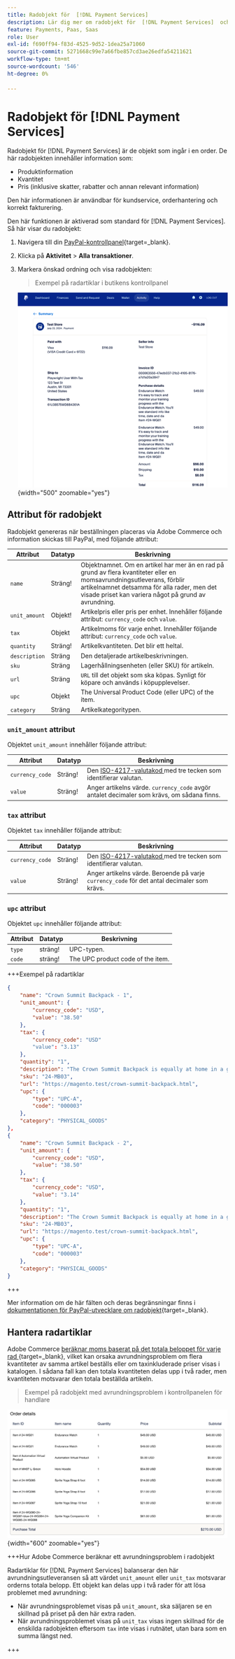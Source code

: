 ```yaml
---
title: Radobjekt för  [!DNL Payment Services]
description: Lär dig mer om radobjekt för  [!DNL Payment Services]  och hur du visar radobjekt på kontrollpanelen för handlare.
feature: Payments, Paas, Saas
role: User
exl-id: f690ff94-f83d-4525-9d52-1dea25a71060
source-git-commit: 5271668c99e7a66fbe857cd3ae26edfa54211621
workflow-type: tm+mt
source-wordcount: '546'
ht-degree: 0%

---
```


# Radobjekt för [!DNL Payment Services]

Radobjekt för [!DNL Payment Services] är de objekt som ingår i en order. De här radobjekten innehåller information som:

* Produktinformation
* Kvantitet
* Pris (inklusive skatter, rabatter och annan relevant information)

Den här informationen är användbar för kundservice, orderhantering och korrekt fakturering.

Den här funktionen är aktiverad som standard för [!DNL Payment Services]. Så här visar du radobjekt:

1. Navigera till din [PayPal-kontrollpanel](https://www.paypal.com/merchant/){target=_blank}.

1. Klicka på **Aktivitet** > **Alla transaktioner**.

1. Markera önskad ordning och visa radobjekten:

   > Exempel på radartiklar i butikens kontrollpanel

   ![Vyn Radobjekt](assets/paypal-shopper-dashboard-line-items-view.png){width="500" zoomable="yes"}

## Attribut för radobjekt

Radobjekt genereras när beställningen placeras via Adobe Commerce och information skickas till PayPal, med följande attribut:

| Attribut | Datatyp | Beskrivning |
| --- | --- | --- |
| `name` | Sträng! | Objektnamnet. Om en artikel har mer än en rad på grund av flera kvantiteter eller en momsavrundningsutleverans, förblir artikelnamnet detsamma för alla rader, men det visade priset kan variera något på grund av avrundning. |
| `unit_amount` | Objekt! | Artikelpris eller pris per enhet. Innehåller följande attribut: `currency_code` och `value`. |
| `tax` | Objekt | Artikelmoms för varje enhet. Innehåller följande attribut: `currency_code` och `value`. |
| `quantity` | Sträng! | Artikelkvantiteten. Det blir ett heltal. |
| `description` | Sträng | Den detaljerade artikelbeskrivningen. |
| `sku` | Sträng | Lagerhållningsenheten (eller SKU) för artikeln. |
| `url` | Sträng | `URL` till det objekt som ska köpas. Synligt för köpare och används i köpupplevelser. |
| `upc` | Objekt | The Universal Product Code (eller UPC) of the item. |
| `category` | Sträng | Artikelkategoritypen. |

### `unit_amount` attribut

Objektet `unit_amount` innehåller följande attribut:

| Attribut | Datatyp | Beskrivning |
| --- | --- | --- |
| `currency_code` | Sträng! | Den [ISO-4217-valutakod ](https://developer.paypal.com/api/rest/reference/currency-codes/) med tre tecken som identifierar valutan. |
| `value` | Sträng! | Anger artikelns värde. `currency_code` avgör antalet decimaler som krävs, om sådana finns. |

### `tax` attribut

Objektet `tax` innehåller följande attribut:

| Attribut | Datatyp | Beskrivning |
| --- | --- | --- |
| `currency_code` | Sträng! | Den [ISO-4217-valutakod ](https://developer.paypal.com/api/rest/reference/currency-codes/) med tre tecken som identifierar valutan. |
| `value` | Sträng! | Anger artikelns värde. Beroende på varje `currency_code` för det antal decimaler som krävs. |

### `upc` attribut

Objektet `upc` innehåller följande attribut:

| Attribut | Datatyp | Beskrivning |
| --- | --- | --- |
| `type` | sträng! | UPC-typen. |
| `code` | sträng! | The UPC product code of the item. |

+++Exempel på radartiklar

```json
{
    "name": "Crown Summit Backpack - 1",
    "unit_amount": {
        "currency_code": "USD",
        "value": "38.50"
    },
    "tax": {
        "currency_code": "USD"
        "value": "3.13"
    },
    "quantity": "1",
    "description": "The Crown Summit Backpack is equally at home in a gym locker, study cube or a pup tent, so be sure yours is packed with books,",
    "sku": "24-MB03",
    "url": "https://magento.test/crown-summit-backpack.html",
    "upc": {
        "type": "UPC-A",
        "code": "000003"
    },
    "category": "PHYSICAL_GOODS"
},
{
    "name": "Crown Summit Backpack - 2",
    "unit_amount": {
        "currency_code": "USD",
        "value": "38.50"
    },
    "tax": {
        "currency_code": "USD",
        "value": "3.14"
    },
    "quantity": "1",
    "description": "The Crown Summit Backpack is equally at home in a gym locker, study cube or a pup tent, so be sure yours is packed with books,",
    "sku": "24-MB03",
    "url": "https://magento.test/crown-summit-backpack.html",
    "upc": {
        "type": "UPC-A",
        "code": "000003"
    },
    "category": "PHYSICAL_GOODS"
}
```

+++

Mer information om de här fälten och deras begränsningar finns i [dokumentationen för PayPal-utvecklare om radobjekt](https://developer.paypal.com/docs/api/orders/v2/#definition-line_item){target=_blank}.

## Hantera radartiklar

Adobe Commerce [beräknar moms baserat på det totala beloppet för varje rad ](https://experienceleague.adobe.com/sv/docs/commerce-admin/stores-sales/site-store/taxes/taxes#warning-messages){target=_blank}, vilket kan orsaka avrundningsproblem om flera kvantiteter av samma artikel beställs eller om taxinkluderade priser visas i katalogen. I sådana fall kan den totala kvantiteten delas upp i två rader, men kvantiteten motsvarar den totala beställda artikeln.

> Exempel på radobjekt med avrundningsproblem i kontrollpanelen för handlare

![Vyn Radobjekt](assets/line-items-example.png){width="600" zoomable="yes"}

+++Hur Adobe Commerce beräknar ett avrundningsproblem i radobjekt

Radartiklar för [!DNL Payment Services] balanserar den här avrundningsutleveransen så att värdet `unit_amount` eller `unit_tax` motsvarar orderns totala belopp. Ett objekt kan delas upp i två rader för att lösa problemet med avrundning:

* När avrundningsproblemet visas på `unit_amount`, ska säljaren se en skillnad på priset på den här extra raden.
* När avrundningsproblemet visas på `unit_tax` visas ingen skillnad för de enskilda radobjekten eftersom `tax` inte visas i rutnätet, utan bara som en summa längst ned.

+++
